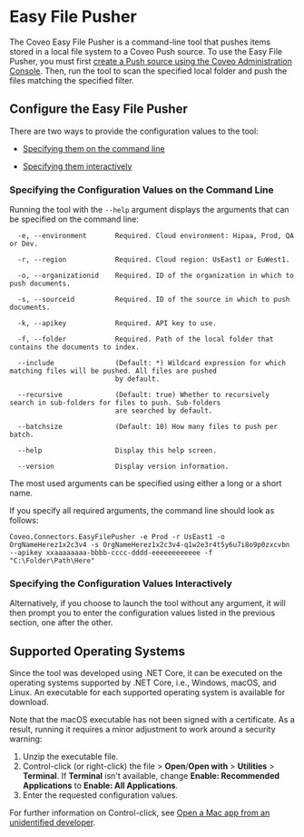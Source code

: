 # Easy File Pusher

The Coveo Easy File Pusher is a command-line tool that pushes items stored in a local file system to a Coveo Push source. To use the Easy File Pusher, you must first [create a Push source using the Coveo Administration Console](https://docs.coveo.com/en/1546/). Then, run the tool to scan the specified local folder and push the files matching the specified filter.

## Configure the Easy File Pusher

There are two ways to provide the configuration values to the tool:

- [Specifying them on the command line](#specifying-the-configuration-valyes-on-the-command-line)

- [Specifying them interactively](#specifying-the-configuration-values-interactively)

### Specifying the Configuration Values on the Command Line

Running the tool with the `--help` argument displays the arguments that can be specified on the command line:

```
  -e, --environment       Required. Cloud environment: Hipaa, Prod, QA or Dev.

  -r, --region            Required. Cloud region: UsEast1 or EuWest1.

  -o, --organizationid    Required. ID of the organization in which to push documents.

  -s, --sourceid          Required. ID of the source in which to push documents.

  -k, --apikey            Required. API key to use.

  -f, --folder            Required. Path of the local folder that contains the documents to index.

  --include               (Default: *) Wildcard expression for which matching files will be pushed. All files are pushed
                          by default.

  --recursive             (Default: true) Whether to recursively search in sub-folders for files to push. Sub-folders
                          are searched by default.

  --batchsize             (Default: 10) How many files to push per batch.

  --help                  Display this help screen.

  --version               Display version information.
```

The most used arguments can be specified using either a long or a short name.

If you specify all required arguments, the command line should look as follows:

```
Coveo.Connectors.EasyFilePusher -e Prod -r UsEast1 -o OrgNameHerez1x2c3v4 -s OrgNameHerez1x2c3v4-q1w2e3r4t5y6u7i8o9p0zxcvbn --apikey xxaaaaaaaa-bbbb-cccc-dddd-eeeeeeeeeeee -f "C:\Folder\Path\Here"
```

### Specifying the Configuration Values Interactively

Alternatively, if you choose to launch the tool without any argument, it will then prompt you to enter the configuration values listed in the previous section, one after the other.

## Supported Operating Systems

Since the tool was developed using .NET Core, it can be executed on the operating systems supported by .NET Core, i.e., Windows, macOS, and Linux. An executable for each supported operating system is available for download.

Note that the macOS executable has not been signed with a certificate. As a result, running it requires a minor adjustment to work around a security warning:

1. Unzip the executable file.
2. Control-click (or right-click) the file > **Open**/**Open with** > **Utilities** > **Terminal**. If **Terminal** isn't available, change **Enable: Recommended Applications** to **Enable: All Applications**.
3. Enter the requested configuration values.

For further information on Control-click, see [Open a Mac app from an unidentified developer](https://support.apple.com/en-ca/guide/mac-help/mh40616/mac).
